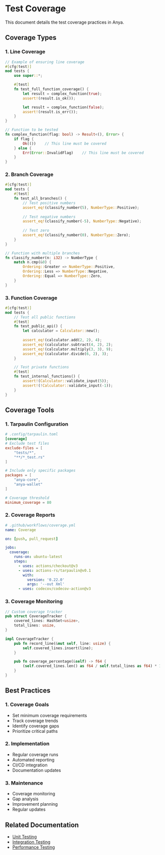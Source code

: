 # Test Coverage

This document details the test coverage practices in Anya.

## Coverage Types

### 1. Line Coverage

```rust
// Example of ensuring line coverage
#[cfg(test)]
mod tests {
    use super::*;

    #[test]
    fn test_full_function_coverage() {
        let result = complex_function(true);
        assert!(result.is_ok());

        let result = complex_function(false);
        assert!(result.is_err());
    }
}

// Function to be tested
fn complex_function(flag: bool) -> Result<(), Error> {
    if flag {
        Ok(())    // This line must be covered
    } else {
        Err(Error::InvalidFlag)    // This line must be covered
    }
}
```

### 2. Branch Coverage

```rust
#[cfg(test)]
mod tests {
    #[test]
    fn test_all_branches() {
        // Test positive numbers
        assert_eq!(classify_number(5), NumberType::Positive);
        
        // Test negative numbers
        assert_eq!(classify_number(-5), NumberType::Negative);
        
        // Test zero
        assert_eq!(classify_number(0), NumberType::Zero);
    }
}

// Function with multiple branches
fn classify_number(n: i32) -> NumberType {
    match n.cmp(&0) {
        Ordering::Greater => NumberType::Positive,
        Ordering::Less => NumberType::Negative,
        Ordering::Equal => NumberType::Zero,
    }
}
```

### 3. Function Coverage

```rust
#[cfg(test)]
mod tests {
    // Test all public functions
    #[test]
    fn test_public_api() {
        let calculator = Calculator::new();
        
        assert_eq!(calculator.add(2, 2), 4);
        assert_eq!(calculator.subtract(4, 2), 2);
        assert_eq!(calculator.multiply(3, 3), 9);
        assert_eq!(calculator.divide(6, 2), 3);
    }

    // Test private functions
    #[test]
    fn test_internal_functions() {
        assert!(Calculator::validate_input(5));
        assert!(!Calculator::validate_input(-1));
    }
}
```

## Coverage Tools

### 1. Tarpaulin Configuration

```toml
# .config/tarpaulin.toml
[coverage]
# Exclude test files
exclude-files = [
    "tests/*",
    "**/*_test.rs"
]

# Include only specific packages
packages = [
    "anya-core",
    "anya-wallet"
]

# Coverage threshold
minimum_coverage = 80
```

### 2. Coverage Reports

```yaml
# .github/workflows/coverage.yml
name: Coverage

on: [push, pull_request]

jobs:
  coverage:
    runs-on: ubuntu-latest
    steps:
      - uses: actions/checkout@v3
      - uses: actions-rs/tarpaulin@v0.1
        with:
          version: '0.22.0'
          args: '--out Xml'
      - uses: codecov/codecov-action@v3
```

### 3. Coverage Monitoring

```rust
// Custom coverage tracker
pub struct CoverageTracker {
    covered_lines: HashSet<usize>,
    total_lines: usize,
}

impl CoverageTracker {
    pub fn record_line(&mut self, line: usize) {
        self.covered_lines.insert(line);
    }

    pub fn coverage_percentage(&self) -> f64 {
        (self.covered_lines.len() as f64 / self.total_lines as f64) * 100.0
    }
}
```

## Best Practices

### 1. Coverage Goals

- Set minimum coverage requirements
- Track coverage trends
- Identify coverage gaps
- Prioritize critical paths

### 2. Implementation

- Regular coverage runs
- Automated reporting
- CI/CD integration
- Documentation updates

### 3. Maintenance

- Coverage monitoring
- Gap analysis
- Improvement planning
- Regular updates

## Related Documentation

- [Unit Testing](unit-testing.md)
- [Integration Testing](integration-testing.md)
- [Performance Testing](performance-testing.md)
